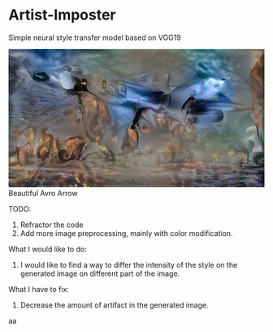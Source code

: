 # Artist-Imposter
Simple neural style transfer model based on VGG19

![alt text](https://github.com/LhjiuG/Artist-Imposter/blob/main/ade.png?raw=true)
Beautiful Avro Arrow

TODO: 
1. Refractor the code
2. Add more image preprocessing, mainly with color modification.

What I would like to do:
1. I would like to find a way to differ the intensity of the style on the generated image on different part of the image.
			
What I have to fix:
1. Decrease the amount of artifact in the generated image.

aa
